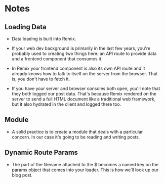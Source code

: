 # Notes

## Loading Data

- Data loading is built into Remix.

- If your web dev background is primarily in the last few years, you're probably used to creating two things here: an API route to provide data and a frontend component that consumes it.

- In Remix your frontend component is also its own API route and it already knows how to talk to itself on the server from the browser. That is, you don't have to fetch it.

- If you have your server and browser consoles both open, you'll note that they both logged our post data. That's because Remix rendered on the server to send a full HTML document like a traditional web framework, but it also hydrated in the client and logged there too.

## Module

- A solid practice is to create a module that deals with a particular concern. In our case it's going to be reading and writing posts.

## Dynamic Route Params

- The part of the filename attached to the $ becomes a named key on the params object that comes into your loader. This is how we'll look up our blog post.
